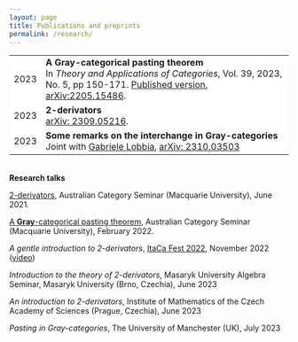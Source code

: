 ```yaml
---
layout: page
title: Publications and preprints
permalink: /research/
--- 
```


<style>
  .no-border, .no-border td, .no-border th {
    border: none;
      background-color: white;
  }
  table {
   border-collapse: collapse;
}

table tr, table td, table th {
   border: none;
}
</style>
<style>
.right-justify {
  text-align: right;
}
</style>

<table class="no-border">
  <tr>
    <td>2023</td>
    <td><b>A Gray-categorical pasting theorem</b><br>
      In <i>Theory and Applications of Categories</i>, Vol. 39, 2023, No. 5, pp 150-171. <a href="http://www.tac.mta.ca/tac/volumes/39/5/39-05.pdf">Published version</a>, <a href="https://arxiv.org/abs/2205.15486">arXiv:2205.15486</a>.
  </td>
  </tr>
  <tr>
    <td>2023</td>
    <td><b> 2-derivators </b><br>
      <a href="https://arxiv.org/abs/2309.05216">arXiv: 2309.05216</a>.
  </td>
  </tr>
  <tr>
    <td>2023</td>
    <td><b>Some remarks on the interchange in Gray-categories</b><br>
      Joint with <a href="https://globbia.github.io/">Gabriele Lobbia</a>, <a href="https://arxiv.org/abs/2310.03503">arXiv: 2310.03503</a>
    </td>
  </tr>
</table>
 
<br><b>Research talks</b>

<p><a href="http://web.science.mq.edu.au/groups/coact/seminar/cgi-bin/abstract.cgi?talkid=1669">2-derivators</a>, Australian Category Seminar (Macquarie University), June 2021.
<br><p><a href="http://web.science.mq.edu.au/groups/coact/seminar/cgi-bin/abstract.cgi?talkid=1696">A <b>Gray</b>-categorical pasting theorem</a>, Australian Category Seminar (Macquarie University), February 2022.
<br><p><i>A gentle introduction to 2-derivators</i>, <a href="https://progetto-itaca.github.io/pages/fest22.html">ItaCa Fest 2022</a>, November 2022 (<a href="https://www.youtube.com/watch?v=jytpdgzEYQM">video</a>)
<br><p><i>Introduction to the theory of 2-derivators</i>, Masaryk University Algebra Seminar, Masaryk University (Brno, Czechia), June 2023
<br><p><i>An introduction to 2-derivators</i>, Institute of Mathematics of the Czech Academy of Sciences (Prague, Czechia), June 2023
<br><p><i>Pasting in Gray-categories</i>, The University of Manchester (UK), July 2023
